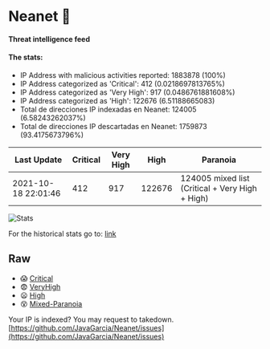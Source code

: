 # Neanet :hocho:
#### Threat intelligence feed
#### The stats:

- IP Address with malicious activities reported: 1883878 (100%)
- IP Address categorized as 'Critical':  412 (0.0218697813765%)
- IP Address categorized as 'Very High':  917 (0.0486761881608%)
- IP Address categorized as 'High':  122676 (6.51188665083)
- Total de direcciones IP indexadas en Neanet:  124005 (6.58243262037%)
- Total de direcciones IP descartadas en Neanet:  1759873 (93.4175673796%)

| Last Update | Critical | Very High | High | Paranoia |
| --- | --- | --- | --- | --- |
| 2021-10-18 22:01:46 | 412 | 917 | 122676 | 124005 mixed list (Critical + Very High + High)|

![Stats](https://docs.google.com/spreadsheets/d/e/2PACX-1vSnaNMIXVabIpDJjufMlzH7poXnshF3mgd8Is1g9ytUEzVsP5my4Trn8f-xkoLLQ38xpL3HtmUexLo6/pubchart?oid=501124687&format=image)

For the historical stats go to: [link](/stats.csv)
## Raw
- :scream: [Critical](https://raw.githubusercontent.com/JavaGarcia/Neanet/master/blacklists/neanet_critical.txt)
- :fearful: [VeryHigh](https://raw.githubusercontent.com/JavaGarcia/Neanet/master/blacklists/neanet_veryHigh.txtt)
- :frowning: [High](https://raw.githubusercontent.com/JavaGarcia/Neanet/master/blacklists/neanet_high.txt)
- :dizzy_face: [Mixed-Paranoia](https://raw.githubusercontent.com/JavaGarcia/Neanet/master/blacklists/neanet_all.txt)


Your IP is indexed? You may request to takedown. [https://github.com/JavaGarcia/Neanet/issues](https://github.com/JavaGarcia/Neanet/issues)






































































































































































































































































































































































































































































































































































































































































































































































































































































































































































































































































































































































































































































































































































































































































































































































































































































































































































































































































































































































































































































































































































































































































































































































































































































































































































































































































































































































































































































































































































































































































































































































































































































































































































































































































































































































































































































































































































































































































































































































































































































































































































































































































































































































































































































































































































































































































































































































































































































































































































































































































































































































































































































































































































































































































































































































































































































































































































































































































































































































































































































































































































































































































































































































































































































































































































































































































































































































































































































































































































































































































































































































































































































































































































































































































































































































































































































































































































































































































































































































































































































































































































































































































































































































































































































































































































































































































































































































































































































































































































































































































































































































































































































































































































































































































































































































































































































































































































